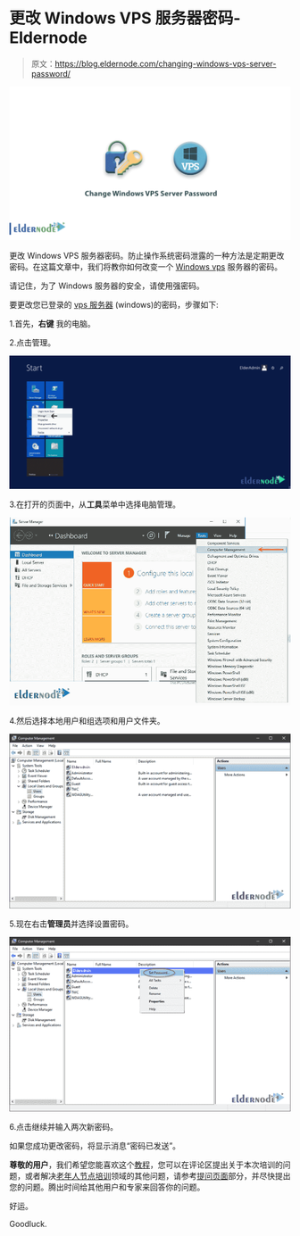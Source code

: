 # 更改 Windows VPS 服务器密码- Eldernode

> 原文：<https://blog.eldernode.com/changing-windows-vps-server-password/>

![Change Windows VPS Server Password](img/c435531db0af9a1bd824833ccbc824e0.png)

更改 Windows VPS 服务器密码。防止操作系统密码泄露的一种方法是定期更改密码。在这篇文章中，我们将教你如何改变一个 [Windows vps](https://eldernode.com/windows-vps/) 服务器的密码。

请记住，为了 Windows 服务器的安全，请使用强密码。

要更改您已登录的 [vps 服务器](https://en.wikipedia.org/wiki/Virtual_private_server) (windows)的密码，步骤如下:

1.首先，**右键** 我的电脑。

2.点击管理。

![Change the VPS Server Passwor-0-eldernode](img/0204d26ca766c1090c10c79cf6a9ad0a.png)

3.在打开的页面中，从**工具**菜单中选择电脑管理。

![Change the VPS Server Passwor-eldernode](img/1f8a23d3282f9869494f7b622ec1c4e4.png)

4.然后选择本地用户和组选项和用户文件夹。

![Change the VPS Server Passwor-eldernode](img/7e368d7e927f0e87ddbe712cf6257c16.png)

5.现在右击**管理员**并选择设置密码。

![Change the VPS Server Passwor-3-eldernode](img/fb1e35049c57acba4ea2996c76cbdcf9.png)

6.点击继续并输入两次新密码。

如果您成功更改密码，将显示消息“密码已发送”。

**尊敬的用户**，我们希望您能喜欢这个[教程](https://eldernode.com/category/tutorial/)，您可以在评论区提出关于本次培训的问题，或者解决[老年人节点培训](https://eldernode.com/blog/)领域的其他问题，请参考[提问页面](https://eldernode.com/ask)部分，并尽快提出您的问题。腾出时间给其他用户和专家来回答你的问题。

好运。

Goodluck.
